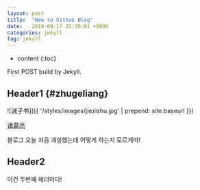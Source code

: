 ```yaml
---
layout: post
title:  "New to Github Blog"
date:   2019-09-17 22:36:01 +0800
categories: jekyll
tag: jekyll
---
```


* content
{:toc}


First POST build by Jekyll.


Header1				{#zhugeliang}
------------------------

![诫子书]({{ '/styles/images/jiezishu.jpg' | prepend: site.baseurl  }})


[诸葛亮](#)


블로그 오늘 처음 개설했는데 어떻게 하는지 모르게따!

Header2                        
------------------------

이건 두번째 헤더이다!

[jekyll]:      http://jekyllrb.com
[jekyll-gh]:   https://github.com/jekyll/jekyll
[jekyll-help]: https://github.com/jekyll/jekyll-help
